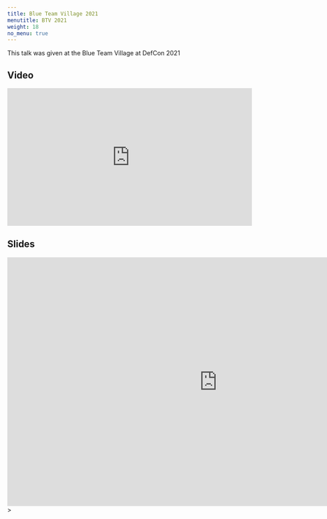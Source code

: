 ```yaml
---
title: Blue Team Village 2021
menutitle: BTV 2021
weight: 18
no_menu: true
---
```


This talk was given at the Blue Team Village at DefCon 2021

## Video

<iframe width="560" height="315" src="https://www.youtube.com/embed/TBWisjyP3zY" title="YouTube video player" frameborder="0" allow="accelerometer; autoplay; clipboard-write; encrypted-media; gyroscope; picture-in-picture" allowfullscreen></iframe>

## Slides

<iframe src="https://docs.google.com/presentation/d/e/2PACX-1vRm701pui2YnVOMl-9lcB-aNVHH9aKGCK7vGL46v05OjYFKvWHZO2fqEY3j5luqtxvr_kGXbyF2tQC4/embed?start=false&loop=false&delayms=3000" frameborder="0" width="960" height="569" allowfullscreen="true" mozallowfullscreen="true" webkitallowfullscreen="true"></iframe>>
